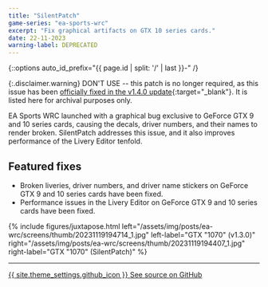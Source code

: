 ```yaml
---
title: "SilentPatch"
game-series: "ea-sports-wrc"
excerpt: "Fix graphical artifacts on GTX 10 series cards."
date: 22-11-2023
warning-label: DEPRECATED
---
```


{::options auto_id_prefix="{{ page.id | split: '/' | last }}-" /}

{:.disclaimer.warning}
DON'T USE -- this patch is no longer required, as this issue has been [officially fixed in the v1.4.0 update](http://x.ea.com/78991){:target="_blank"}.
It is listed here for archival purposes only.

EA Sports WRC launched with a graphical bug exclusive to GeForce GTX 9 and 10 series cards, causing the decals, driver numbers, and their names to render broken.
SilentPatch addresses this issue, and it also improves performance of the Livery Editor tenfold.

## Featured fixes

* Broken liveries, driver numbers, and driver name stickers on GeForce GTX 9 and 10 series cards have been fixed.
* Performance issues in the Livery Editor on GeForce GTX 9 and 10 series cards have been fixed.

{% include figures/juxtapose.html left="/assets/img/posts/ea-wrc/screens/thumb/20231119194714_1.jpg" left-label="GTX \"1070\" (v1.3.0)"
                right="/assets/img/posts/ea-wrc/screens/thumb/20231119194407_1.jpg" right-label="GTX \"1070\" (SilentPatch)" %}

***

<a href="https://github.com/CookiePLMonster/SilentPatchEAWRC" class="button github" target="_blank">{{ site.theme_settings.github_icon }} See source on GitHub</a>
